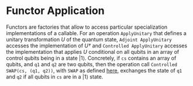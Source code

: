 # Functor Application

Functors are factories that allow to access particular specialization implementations of a callable. 
For an operation `ApplyUnitary` that defines a unitary transformation *U* of the quantum state, `Adjoint ApplyUnitary` accesses the implementation of *U†* and `Controlled ApplyUnitary` accesses the implementation that applies *U* conditional on all qubits in an array of control qubits being in a state |1⟩. 
Concretely, if `cs` contains an array of qubits, and `q1` and `q2` are two qubits, then the operation call `Controlled SWAP(cs, (q1, q2))`, with `SWAP` as defined [here](https://github.com/microsoft/qsharp-language/blob/main/Specifications/Language/1_ProgramStructure/4_SpecializationDeclarations.md#specialization-declarations), exchanges the state of `q1` and `q2` if all qubits in `cs` are in a |1⟩ state. 
